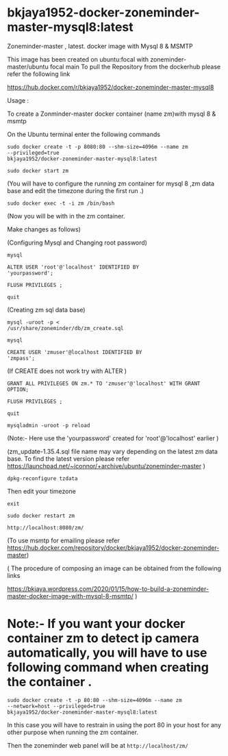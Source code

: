 # bkjaya1952-docker-zoneminder-master-mysql8:latest
Zoneminder-master , latest. docker image with Mysql 8 &amp; MSMTP


This image has been created on ubuntu:focal with zoneminder-master/ubuntu focal main
To pull the Repository from the dockerhub
please refer the following link

https://hub.docker.com/r/bkjaya1952/docker-zoneminder-master-mysql8


Usage :

To create a Zonminder-master docker container (name zm)with mysql 8 & msmtp

On the Ubuntu terminal enter the following commands

<code>sudo docker create -t -p 8080:80 --shm-size=4096m --name zm --privileged=true bkjaya1952/docker-zoneminder-master-mysql8:latest</code>

<code>sudo docker start zm</code>

(You will have to configure the running zm container for mysql 8 ,zm data base and edit the timezone  during the first run .)

<code>sudo docker exec -t -i zm /bin/bash</code>

(Now  you will be with in the zm container.

Make changes as follows)

(Configuring Mysql and Changing  root password)

<code>mysql</code>

<code>ALTER USER 'root'@'localhost' IDENTIFIED BY 'yourpassword';</code>


<code>FLUSH PRIVILEGES ;</code>

<code>quit</code>

(Creating zm sql data base)

<code>mysql -uroot -p < /usr/share/zoneminder/db/zm_create.sql</code>

<code>mysql</code>

<code>CREATE USER 'zmuser'@localhost IDENTIFIED BY 'zmpass';</code>

(If CREATE does not work try with ALTER )

<code>GRANT ALL PRIVILEGES ON zm.* TO 'zmuser'@'localhost' WITH GRANT OPTION;</code>

<code>FLUSH PRIVILEGES ;</code>

<code>quit</code>

<code>mysqladmin -uroot -p reload</code>

(Note:- Here use the 'yourpassword' created for 'root'@'localhost' earlier )


(zm_update-1.35.4.sql file name may vary depending on the latest zm data base. To find the latest version please refer https://launchpad.net/~iconnor/+archive/ubuntu/zoneminder-master )

<code>dpkg-reconfigure tzdata</code>

Then edit your timezone

<code>exit</code>

<code>sudo docker restart zm</code>

<code>http://localhost:8080/zm/</code>

(To use msmtp for emailing please refer https://hub.docker.com/repository/docker/bkjaya1952/docker-zoneminder-master)

( The procedure of  composing an image can be obtained from the following links

https://bkjaya.wordpress.com/2020/01/15/how-to-build-a-zoneminder-master-docker-image-with-mysql-8-msmtp/  )

# Note:- If you want your docker container zm to detect ip camera automatically, you will have to use following command when creating the container .

<code>sudo docker create -t -p 80:80 --shm-size=4096m --name zm --network=host --privileged=true bkjaya1952/docker-zoneminder-master-mysql8:latest</code>

In this case you will have to restrain in using the port 80 in your host for any other purpose when running the zm container.

Then the zoneminder web panel will be at <code>http://localhost/zm/</code>


